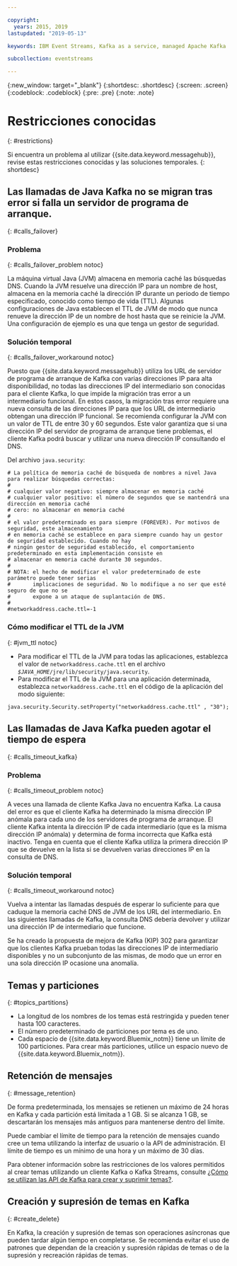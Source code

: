 ```yaml
---

copyright:
  years: 2015, 2019
lastupdated: "2019-05-13"

keywords: IBM Event Streams, Kafka as a service, managed Apache Kafka

subcollection: eventstreams

---
```


{:new_window: target="_blank"}
{:shortdesc: .shortdesc}
{:screen: .screen}
{:codeblock: .codeblock}
{:pre: .pre}
{:note: .note}


# Restricciones conocidas
{: #restrictions}

Si encuentra un problema al utilizar {{site.data.keyword.messagehub}}, revise estas restricciones conocidas y las soluciones temporales. 
{: shortdesc}

## Las llamadas de Java Kafka no se migran tras error si falla un servidor de programa de arranque.
{: #calls_failover}

### Problema
{: #calls_failover_problem notoc}

La máquina virtual Java (JVM) almacena en memoria caché las búsquedas DNS. Cuando la JVM resuelve una dirección IP para un nombre de host, almacena en la memoria caché la dirección IP durante un periodo de tiempo especificado, conocido como tiempo de vida (TTL). Algunas configuraciones de Java establecen el TTL de JVM de modo que nunca renueve la dirección IP de un nombre de host hasta que se reinicie la JVM. Una configuración de ejemplo es una que tenga un gestor de seguridad.

### Solución temporal
{: #calls_failover_workaround notoc}

Puesto que {{site.data.keyword.messagehub}} utiliza los URL de servidor de programa de arranque de Kafka con varias direcciones IP para alta disponibilidad, no todas las direcciones IP del intermediario son conocidas para el cliente Kafka, lo que impide la migración tras error a un intermediario funcional. En estos casos, la migración tras error requiere una nueva consulta de las direcciones IP para que los URL de intermediario obtengan una dirección IP funcional. Se recomienda configurar la JVM con un valor de TTL de entre 30 y 60 segundos. Este valor garantiza que si una dirección IP del servidor de programa de arranque tiene problemas, el cliente Kafka podrá buscar y utilizar una nueva dirección IP consultando el DNS.

Del archivo <code>java.security</code>: 

```
# La política de memoria caché de búsqueda de nombres a nivel Java para realizar búsquedas correctas:
#
# cualquier valor negativo: siempre almacenar en memoria caché
# cualquier valor positivo: el número de segundos que se mantendrá una dirección en memoria caché
# cero: no almacenar en memoria caché
#
# el valor predeterminado es para siempre (FOREVER). Por motivos de seguridad, este almacenamiento
# en memoria caché se establece en para siempre cuando hay un gestor de seguridad establecido. Cuando no hay
# ningún gestor de seguridad establecido, el comportamiento predeterminado en esta implementación consiste en
# almacenar en memoria caché durante 30 segundos.
#
# NOTA: el hecho de modificar el valor predeterminado de este parámetro puede tener serias
#       implicaciones de seguridad. No lo modifique a no ser que esté seguro de que no se
#       expone a un ataque de suplantación de DNS.
#
#networkaddress.cache.ttl=-1
```

### Cómo modificar el TTL de la JVM
{: #jvm_ttl notoc}
* Para modificar el TTL de la JVM para todas las aplicaciones, establezca el valor de <code>networkaddress.cache.ttl</code> en el archivo
<code><var class="keyword varname">$JAVA_HOME</var>/jre/lib/security/java.security</code>.
* Para modificar el TTL de la JVM para una aplicación determinada, establezca <code>networkaddress.cache.ttl</code> en el código de la aplicación del modo siguiente:
```
java.security.Security.setProperty("networkaddress.cache.ttl" , "30");
```

## Las llamadas de Java Kafka pueden agotar el tiempo de espera
{: #calls_timeout_kafka}

### Problema
{: #calls_timeout_problem notoc}

A veces una llamada de cliente Kafka Java no encuentra Kafka. La causa del error es que el cliente Kafka ha determinado la misma dirección IP anómala para cada uno de los servidores de programa de arranque. El cliente Kafka intenta la dirección IP de cada intermediario (que es la misma dirección IP anómala) y determina de forma incorrecta que Kafka está inactivo. Tenga en cuenta que el cliente Kafka utiliza la primera dirección IP que se devuelve en la lista si se devuelven varias direcciones IP en la consulta de DNS.

### Solución temporal
{: #calls_timeout_workaround notoc}

Vuelva a intentar las llamadas después de esperar lo suficiente para que caduque la memoria caché DNS de JVM de los URL del intermediario. En las siguientes llamadas de Kafka, la consulta DNS debería devolver y utilizar una dirección IP de intermediario que funcione. 

Se ha creado la propuesta de mejora de Kafka (KIP) 302 para garantizar que los clientes Kafka prueban todas las direcciones IP de intermediario disponibles y no un subconjunto de las mismas, de modo que un error en una sola dirección IP ocasione una anomalía.


## Temas y particiones
{: #topics_partitions}

*  La longitud de los nombres de los temas está restringida y
pueden tener hasta 100 caracteres.
*  El número predeterminado de particiones por tema es de uno.
*  Cada espacio de {{site.data.keyword.Bluemix_notm}} tiene un límite de 100 particiones. Para
crear más particiones, utilice un espacio nuevo de
{{site.data.keyword.Bluemix_notm}}.

<!--following message retention info duplicted in FAQs eventstreams108-->

## Retención de mensajes
{: #message_retention}

De forma predeterminada, los mensajes se retienen un máximo de 24 horas
en Kafka y cada partición está limitada a 1 GB. Si se alcanza 1 GB, se descartarán los mensajes más antiguos para mantenerse dentro
del límite.

Puede cambiar el límite de tiempo para la retención de mensajes cuando cree un tema utilizando la interfaz de usuario o la API de administración. El límite de tiempo es un mínimo de una hora y un máximo de 30 días.

Para obtener información sobre las restricciones de los valores permitidos al crear temas utilizando un cliente Kafka o Kafka Streams, consulte [¿Cómo se utilizan las API de Kafka para crear y suprimir temas?](/docs/services/EventStreams?topic=eventstreams-faqs#topic_admin).

## Creación y supresión de temas en Kafka
{: #create_delete}

En Kafka, la creación y supresión de temas son operaciones asíncronas que pueden tardar algún tiempo en completarse. Se recomienda evitar el uso de patrones que dependan de la creación y supresión rápidas de temas o de la supresión y recreación rápidas de temas.

<!--
## Kafka REST API
{: #trouble_rest}

<br/>
**Is this specific to old Standard only? If so I'll move to specific Standard topic.**
{: note}

*  Only the binary-embedded format is supported for requests and
   responses. The Avro and JSON embedded formats are not supported.
*  Concurrent requests are not supported for a consumer instance.
   Read, commit, or delete requests corresponding to a consumer
   instance should be sent only after a response is received for
   any outstanding requests of that instance.

-->
<!--
<br/>
**Is this specific to old Standard only? If so I'll move to specific Standard topic.**
{: note}

## Kafka REST API rate limitation
{: #kafka_rate}

Applications using the Kafka REST API can be subject to rate
limiting for each ApiKey. When this limiting occurs, the API
responds with the following HTTP error:

<code>429 Too Many Requests</code>
{:screen}

If you see this error, wait and submit the request again.

<br/>
**Is this specific to old Standard only? If so I'll move to specific Standard topic.**
{: note}
-->
<!--12/04/18 - Karen: same info duplicated at messagehub108 -->
<!--
## Kafka REST API daily restart
{: #rest_restart}

The Kafka REST API restarts once a day for a short period of
time. During this period, the Kafka REST API might become
unavailable. If this happens, you are recommended to retry your
request. After the REST API has restarted, you will have to
create your Kafka consumer instances again. If this is the case, the
REST API returns the following JSON:

```'{"error_code":40403,"message":"Consumer instance not found."}'
```
{:screen}
-->
<!--
## Kafka high-level consumer API
{: #kafka_consumer}

You cannot use the Apache Kafka 0.8.2 simple or high-level
consumer API with {{site.data.keyword.messagehub}}. Instead, you can use the earliest supported Kafka consumer API, which is 0.10.
-->
